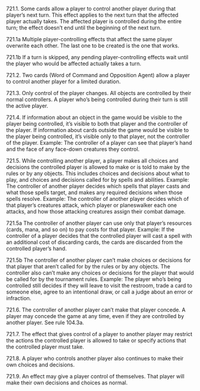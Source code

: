 721.1. Some cards allow a player to control another player during that player’s next turn. This effect applies to the next turn that the affected player actually takes. The affected player is controlled during the entire turn; the effect doesn’t end until the beginning of the next turn.

721.1a Multiple player-controlling effects that affect the same player overwrite each other. The last one to be created is the one that works.

721.1b If a turn is skipped, any pending player-controlling effects wait until the player who would be affected actually takes a turn.

721.2. Two cards (Word of Command and Opposition Agent) allow a player to control another player for a limited duration.

721.3. Only control of the player changes. All objects are controlled by their normal controllers. A player who’s being controlled during their turn is still the active player.

721.4. If information about an object in the game would be visible to the player being controlled, it’s visible to both that player and the controller of the player. If information about cards outside the game would be visible to the player being controlled, it’s visible only to that player, not the controller of the player.
Example: The controller of a player can see that player’s hand and the face of any face-down creatures they control.

721.5. While controlling another player, a player makes all choices and decisions the controlled player is allowed to make or is told to make by the rules or by any objects. This includes choices and decisions about what to play, and choices and decisions called for by spells and abilities.
Example: The controller of another player decides which spells that player casts and what those spells target, and makes any required decisions when those spells resolve.
Example: The controller of another player decides which of that player’s creatures attack, which player or planeswalker each one attacks, and how those attacking creatures assign their combat damage.

721.5a The controller of another player can use only that player’s resources (cards, mana, and so on) to pay costs for that player.
Example: If the controller of a player decides that the controlled player will cast a spell with an additional cost of discarding cards, the cards are discarded from the controlled player’s hand.

721.5b The controller of another player can’t make choices or decisions for that player that aren’t called for by the rules or by any objects. The controller also can’t make any choices or decisions for the player that would be called for by the tournament rules.
Example: The player who’s being controlled still decides if they will leave to visit the restroom, trade a card to someone else, agree to an intentional draw, or call a judge about an error or infraction.

721.6. The controller of another player can’t make that player concede. A player may concede the game at any time, even if they are controlled by another player. See rule 104.3a.

721.7. The effect that gives control of a player to another player may restrict the actions the controlled player is allowed to take or specify actions that the controlled player must take.

721.8. A player who controls another player also continues to make their own choices and decisions.

721.9. An effect may give a player control of themselves. That player will make their own decisions and choices as normal.